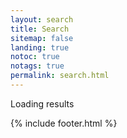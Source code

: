 ```yaml
---
layout: search
title: Search
sitemap: false
landing: true
notoc: true
notags: true
permalink: search.html
---
```


<div class="wrapper space">
	<p><span id="search-process">Loading</span> results <span id="search-query-container" style="display: none;">for "<strong id="search-query"></strong>"</span></p>
	<ul id="search-results"></ul>
</div>
{% include footer.html %}
<script>
	window.data = {
		{% for post in site.pages %}
			{% if post.title %}
				{% unless post.excluded_in_search %}
					{% if added %},{% endif %}
					{% assign added = false %}
					"{{ post.url | slugify | remove_first: " / " }}": {
						"id": "{{ post.url | slugify }}",
						"title": "{{ post.title | xml_escape }}",
						"categories": "{{ post.categories | join: ", " | xml_escape }}",
						"url": " {{ post.url | remove_first: "/" | xml_escape }}",
						"content": {{ post.content | strip_html | replace_regex: "[\s/\n]+"," " | strip | jsonify }}
					}
					{% assign added = true %}
				{% endunless %}
			{% endif %}
		{% endfor %}
	};
</script>
<script src="/js/lunr.min.js"></script>
<script src="/js/search.js"></script>